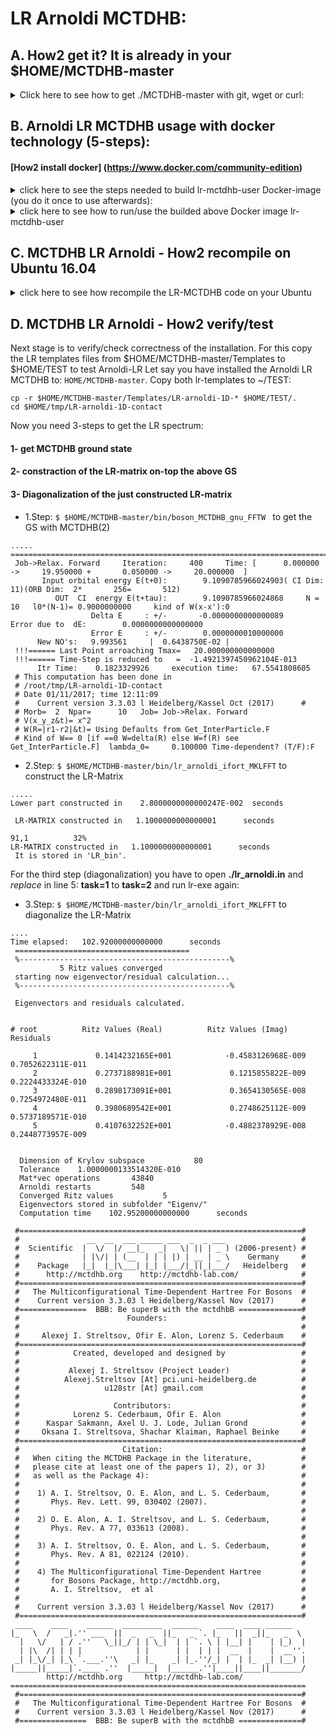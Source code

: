 # LR Arnoldi MCTDHB:
## A. How2 get it? It is already in your $HOME/MCTDHB-master
<details>
<summary> Click here to see how to get ./MCTDHB-master with git, wget or curl:</summary>
 a)  Clone the latest version of the MCTDHB package to the directory MCTDHB-master:
<pre><code>
git clone https://github.com/u128str/MCTDHB.git MCTDHB-master
</code></pre>
b)  OR download zip-archive MCTDHB-master.zip:
<pre><code>
wget --no-check-certificate --content-disposition https://github.com/u128str/MCTDHB/archive/master.zip
</code></pre>
<pre><code>
curl -LJO https://github.com/u128str/MCTDHB/archive/master.zip
</code></pre>
Unzip the downloaded archive to the directory MCTDHB-master
<pre><code>
unzip MCTDHB-master.zip
</code></pre>
</details>

## B. Arnoldi LR MCTDHB usage with docker technology (5-steps):
#### [How2 install docker] (https://www.docker.com/community-edition)
<details>
<summary> click here to see the steps needed to build lr-mctdhb-user Docker-image (you do it once to use afterwards):</summary>
1)  Get ./MCTDHB-master with the above A. step and cd to it:
<pre><code>
$ cd $HOME/MCTDHB-master
</code></pre>
2)  Build (~14 mins) the lr-mctdhb-user Docker-image from available Dokerfile.LR.user (Why rebuild locally? Because it  installs/rebuilds MKL+parpack+... final image size is about of ~4.5GB)
<pre><code>
$ docker build --no-cache -f Dockerfile.LR.user -t lr-mctdhb-user .
</code></pre>
You will see:
<pre><code>
MCTDHB-master$ docker build --no-cache -f Dockerfile.LR.user -t lr-mctdhb-user .
Sending build context to Docker daemon  22.44MB
Step 1/11 : FROM mctdhb/minunix:latest
 ---> ff5670deb65e
Step 2/11 : MAINTAINER Alexej I. Streltsov  <u128str@gmail.com>
 ---> Running in 095ef9d2fc04
 ---> 65ebf30fa94a
Removing intermediate container 095ef9d2fc04
Step 3/11 : ENV MKL_PATH /opt/intel
 ---> Running in 6e13ff131f83
 ---> 233ca4ea1ed5
Removing intermediate container 6e13ff131f83
Step 4/11 : RUN apt-get update &&   apt-get install -y man tar wget cpio unzip autoconf sudo
 ---> Running in 53f710f63281
Get:1 http://security.ubuntu.com/ubuntu xenial-security InRelease [102 kB]
Hit:2 http://archive.ubuntu.com/ubuntu xenial InRelease
Get:3 http://archive.ubuntu.com/ubuntu xenial-updates InRelease [102 kB]
.....
Successfully tagged lr-mctdhb-user:latest
</code></pre>
To check the available dockers, type <code> docker images</code>:
<pre><code>
$ docker images
~/MCTDHB-master$ docker images
REPOSITORY          TAG                 IMAGE ID            CREATED              SIZE
lr-mctdhb-user      latest              7284eda37179        About a minute ago   4.3GB
mctdhb/auto-build   latest              8dad46489fd3        44 minutes ago       532MB
mctdhb/minunix      latest              ff5670deb65e        13 days ago          434MB
</code></pre>
</details>

<details>
<summary> click here to see how to run/use the builded above Docker image lr-mctdhb-user</summary>
Run docker:
<pre><code>
$ docker run --hostname lr-mctdhb-user --rm -it lr-mctdhb-user
</code></pre>
and you will be inside the docker container in the with the tests already copied to the $HOME/TEST directory
<pre><code> 
user@lr-mctdhb-user:~$ ls -ltr
total 11664
-rw-rw-r--  1 user user 11934007 Nov  2 17:21 MCTDHB-master.zip
drwxrwxr-x 17 user user     4096 Nov  2 17:21 MCTDHB-master
drwxrwxr-x  4 user user     4096 Nov  2 17:21 TEST
user@lr-mctdhb-user:~$ ls -ltr TEST 
total 8
drwxrwxr-x 2 user user 4096 Nov  2 17:21 LR-arnoldi-1D-him
drwxrwxr-x 2 user user 4096 Nov  2 17:21 LR-arnoldi-1D-contact
</code></pre>
</details>


## C. MCTDHB LR Arnoldi - How2 recompile on Ubuntu 16.04

<details>
<summary> click here to see how recompile the LR-MCTDHB code on your Ubuntu</summary>

1) ```$ sudo apt-get update && apt-get install -y man tar wget cpio unzip autoconf vim make openmpi-bin libopenmpi-dev fftw3 fftw3-dev libblas-dev liblapack-dev ``` 
2) ```$ mkdir $HOME/tmp && cd $HOME/tmp ```  you are at your $HOME/tmp
3) ```$ wget -q http://registrationcenter-download.intel.com/akdlm/irc_nas/tec/12070/l_mkl_2018.0.128.tgz  ``` Download MKL install package l_mkl_2018.0.128.tgz
4) ```$ tar -xzf l_mkl_2018.0.128.tgz  && cd l_mkl_2018.0.128 && sed -i 's/ACCEPT_EULA=decline/ACCEPT_EULA=accept/g' silent.cfg ``` 
5) ```$ sudo ./install.sh -s silent.cfg```
6) ```$ wget https://github.com/opencollab/arpack-ng/archive/master.zip && unzip master.zip && cd arpack-ng-master && sh bootstrap && ./configure  --enable-mpi && make ```
7) ```$ sudo make install ```  Installing arpack libs globally to: /usr/local/lib
8) ```$ sudo echo "${MKL_PATH}/mkl/lib/intel64" >> /etc/ld.so.conf.d/intel.conf && ldconfig && echo ". /opt/intel/bin/compilervars.sh intel64" >> /etc/bash.bashrc``` 
9) ```$ . /opt/intel/bin/compilervars.sh intel64``` Defining MKL-related variables
10) ```$ cd ```
11) ```$ wget --no-check-certificate --content-disposition https://github.com/u128str/MCTDHB/archive/master.zip```
12) ```$ unzip MCTDHB-master.zip ```
13) ```$ cd MCTDHB-master```
14) ```$ make mk_file=ARNOLDI_gcc_mkl.mk``` to compile the Arnoldi LR MCTDHB

__Congrads!__
At this point the LR-Arnoldi-MCTDHB package is installed in your local Ubuntu system at $HOME/MCTDHB-master:
```
~/MCTDHB-master/bin# ls -ltrh
total 7.4M
-rwxr-xr-x 1 root root 2.3M Nov  1 12:04 boson_MCTDHB_ifort_MKLFFT
-rwxr-xr-x 1 root root 2.6M Nov  1 12:04 properties_LR_ifort_MKLFFT
-rwxr-xr-x 1 root root 2.7M Nov  1 12:04 lr_arnoldi_ifort_MKLFFT
```
</details>

## D. MCTDHB LR Arnoldi - How2 verify/test 
Next stage is to verify/check correctness of the installation. For this copy the LR templates files from $HOME/MCTDHB-master/Templates to $HOME/TEST  to test Arnoldi-LR
Let say you have installed the Arnoldi LR MCTDHB to: ``` HOME/MCTDHB-master ```.
Copy both lr-templates to ~/TEST:
```
cp -r $HOME/MCTDHB-master/Templates/LR-arnoldi-1D-* $HOME/TEST/.
cd $HOME/tmp/LR-arnoldi-1D-contact
```

Now you need 3-steps to get the LR spectrum: 
#### 1- get MCTDHB ground state
#### 2- constraction of the LR-matrix on-top the above GS
#### 3- Diagonalization of the just constructed LR-matrix

* 1.Step: ```$ $HOME/MCTDHB-master/bin/boson_MCTDHB_gnu_FFTW ``` to get the GS with MCTDHB(2)
```
.....
====================================================================================================
 Job->Relax. Forward     Iteration:     400     Time: [      0.000000 ->     19.950000 +       0.050000 ->     20.000000  ]
       Input orbital energy E(t+0):        9.1090785966024903( CI Dim:        11)(ORB Dim:  2*       256=       512)
          OUT  CI  energy E(t+tau):        9.1090785966024868     N =         10   l0*(N-1)= 0.9000000000     kind of W(x-x'):0
                  Delta E     : +/-       -0.0000000000000089                  Error due to  dE:        0.0000000000000000
                  Error E     : +/-        0.0000000010000000
      New NO's:   9.993561     |  0.6438750E-02 |
 !!!====== Last Point arroaching Tmax=   20.000000000000000
 !!!====== Time-Step is reduced to   =  -1.4921397450962104E-013
      Itr Time:    0.1823329926     execution time:   67.5541808605
 # This computation has been done in
 # /root/tmp/LR-arnoldi-1D-contact
 # Date 01/11/2017; time 12:11:09
 #    Current version 3.3.03 l Heidelberg/Kassel Oct (2017)      #
 # Morb=  2  Npar=      10   Job= Job->Relax. Forward
 # V(x_y_z&t)= x^2
 # W(R=|r1-r2|&t)= Using Defaults from Get_InterParticle.F
 # Kind of W== 0 [if ==0 W=delta(R) else W=f(R) see Get_InterParticle.F]  lambda_0=     0.100000 Time-dependent? (T/F):F
```

* 2.Step: ```$ $HOME/MCTDHB-master/bin/lr_arnoldi_ifort_MKLFFT``` to construct the LR-Matrix
```
.....
Lower part constructed in    2.8000000000000247E-002  seconds

 LR-MATRIX constructed in   1.1000000000000001      seconds
                                                                                                                                                                91,1          32%
LR-MATRIX constructed in   1.1000000000000001      seconds
 It is stored in 'LR_bin'.
```
For the third step (diagonalization) you have to open __./lr_arnoldi.in__ and _replace_ in line 5:  __task=1__ to __task=2__ and run lr-exe again:

* 3.Step: ```$ $HOME/MCTDHB-master/bin/lr_arnoldi_ifort_MKLFFT``` to diagonalize the LR-Matrix
```
....
Time elapsed:   102.92000000000000      seconds
 =======================================
 %-----------------------------------------------%
           5 Ritz values converged
 starting now eigenvector/residual calculation...
 %-----------------------------------------------%

 Eigenvectors and residuals calculated.


# root          Ritz Values (Real)          Ritz Values (Imag)          Residuals

     1             0.1414232165E+001            -0.4583126968E-009             0.7052622311E-011
     2             0.2737188981E+001             0.1215855822E-009             0.2224433324E-010
     3             0.2898173091E+001             0.3654130565E-008             0.7254972480E-011
     4             0.3980689542E+001             0.2748625112E-009             0.5737189571E-010
     5             0.4107632252E+001            -0.4882378929E-008             0.2448773957E-009


  Dimension of Krylov subspace           80
  Tolerance    1.0000000133514320E-010
  Mat*vec operations       43840
  Arnoldi restarts         548
  Converged Ritz values           5
  Eigenvectors stored in subfolder "Eigenv/"
  Computation time    102.95200000000000      seconds

```

```
 #===============================================================#
 #               __  __  ___ _____ ___  _  _ ___                 #
 #  Scientific  |  \/  |/ __|_   _|   \| || | _ ) (2006-present) #
 #              | |\/| | (__  | | | |) | __ | _ \    Germany     #
 #    Package   |_|  |_|\___| |_| |___/|_||_|___/   Heidelberg   #
 #      http://mctdhb.org    http://mctdhb-lab.com/              #
 #===============================================================#
 #   The Multiconfigurational Time-Dependent Hartree For Bosons  #
 #    Current version 3.3.03 l Heidelberg/Kassel Nov (2017)      #
 #===============  BBB: Be superB with the mctdhbB ==============#
 #                        Founders:                              #
 #                                                               #
 #     Alexej I. Streltsov, Ofir E. Alon, Lorenz S. Cederbaum    #
 #===============================================================#
 #            Created, developed and designed by                 #
 #                                                               #
 #           Alexej I. Streltsov (Project Leader)                #
 #          Alexej.Streltsov [At] pci.uni-heidelberg.de          #
 #                   u128str [At] gmail.com                      #
 #                                                               #
 #                     Contributors:                             #
 #            Lorenz S. Cederbaum, Ofir E. Alon                  #
 #      Kaspar Sakmann, Axel U. J. Lode, Julian Grond            #
 #     Oksana I. Streltsova, Shachar Klaiman, Raphael Beinke     #
 #===============================================================#
 #                       Citation:                               #
 #   When citing the MCTDHB Package in the literature,           #
 #   please cite at least one of the papers 1), 2), or 3)        #
 #   as well as the Package 4):                                  #
 #                                                               #
 #    1) A. I. Streltsov, O. E. Alon, and L. S. Cederbaum,       #
 #       Phys. Rev. Lett. 99, 030402 (2007).                     #
 #                                                               #
 #    2) O. E. Alon, A. I. Streltsov, and L. S. Cederbaum,       #
 #       Phys. Rev. A 77, 033613 (2008).                         #
 #                                                               #
 #    3) A. I. Streltsov, O. E. Alon, and L. S. Cederbaum,       #
 #       Phys. Rev. A 81, 022124 (2010).                         #
 #                                                               #
 #    4) The Multiconfigurational Time-Dependent Hartree         #
 #       for Bosons Package, http://mctdhb.org,                  #
 #       A. I. Streltsov,  et al                                 #
 #                                                               #
 #    Current version 3.3.03 l Heidelberg/Kassel Nov (2017)      #
 #===============================================================#
 ____    ____    ______  _________  ______    ____  ____ ______
|_   \  /   _|.'' ___  ||  _   _  ||_   _ `. |_   ||  _||_   _  \ 
  |   \/   | / .''   \_||_/ | | \_|  | | `. \ | |__| |    | |_)  |
  | |\  /| | | |            | |      | |  | | |  __  |    |  __''.
 _| |_\/_| |_\ `.___.''\   _| |_    _| |_.''/_| |  | |_  _| |__) |
|_____||_____|`.____ .''  |_____|  |______.''|____||____||_______/
        http://mctdhb.org     http://mctdhb-lab.com/
==================================================================
 #===============================================================#
 #   The Multiconfigurational Time-Dependent Hartree For Bosons  #
 #    Current version 3.3.03 l Heidelberg/Kassel Nov (2017)      #
 #===============  BBB: Be superB with the mctdhbB ==============#
```
